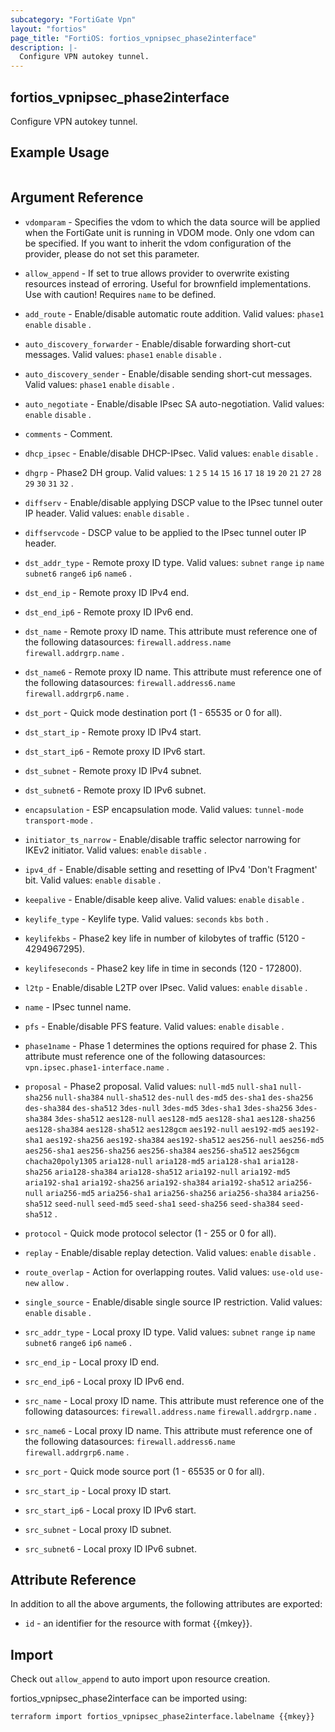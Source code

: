 ```yaml
---
subcategory: "FortiGate Vpn"
layout: "fortios"
page_title: "FortiOS: fortios_vpnipsec_phase2interface"
description: |-
  Configure VPN autokey tunnel.
---
```


## fortios_vpnipsec_phase2interface
Configure VPN autokey tunnel.

## Example Usage

```hcl

```

## Argument Reference
* `vdomparam` - Specifies the vdom to which the data source will be applied when the FortiGate unit is running in VDOM mode. Only one vdom can be specified. If you want to inherit the vdom configuration of the provider, please do not set this parameter.
* `allow_append` - If set to true allows provider to overwrite existing resources instead of erroring. Useful for brownfield implementations. Use with caution! Requires `name` to be defined.

* `add_route` - Enable/disable automatic route addition. Valid values: `phase1` `enable` `disable` .
* `auto_discovery_forwarder` - Enable/disable forwarding short-cut messages. Valid values: `phase1` `enable` `disable` .
* `auto_discovery_sender` - Enable/disable sending short-cut messages. Valid values: `phase1` `enable` `disable` .
* `auto_negotiate` - Enable/disable IPsec SA auto-negotiation. Valid values: `enable` `disable` .
* `comments` - Comment.
* `dhcp_ipsec` - Enable/disable DHCP-IPsec. Valid values: `enable` `disable` .
* `dhgrp` - Phase2 DH group. Valid values: `1` `2` `5` `14` `15` `16` `17` `18` `19` `20` `21` `27` `28` `29` `30` `31` `32` .
* `diffserv` - Enable/disable applying DSCP value to the IPsec tunnel outer IP header. Valid values: `enable` `disable` .
* `diffservcode` - DSCP value to be applied to the IPsec tunnel outer IP header.
* `dst_addr_type` - Remote proxy ID type. Valid values: `subnet` `range` `ip` `name` `subnet6` `range6` `ip6` `name6` .
* `dst_end_ip` - Remote proxy ID IPv4 end.
* `dst_end_ip6` - Remote proxy ID IPv6 end.
* `dst_name` - Remote proxy ID name. This attribute must reference one of the following datasources: `firewall.address.name` `firewall.addrgrp.name` .
* `dst_name6` - Remote proxy ID name. This attribute must reference one of the following datasources: `firewall.address6.name` `firewall.addrgrp6.name` .
* `dst_port` - Quick mode destination port (1 - 65535 or 0 for all).
* `dst_start_ip` - Remote proxy ID IPv4 start.
* `dst_start_ip6` - Remote proxy ID IPv6 start.
* `dst_subnet` - Remote proxy ID IPv4 subnet.
* `dst_subnet6` - Remote proxy ID IPv6 subnet.
* `encapsulation` - ESP encapsulation mode. Valid values: `tunnel-mode` `transport-mode` .
* `initiator_ts_narrow` - Enable/disable traffic selector narrowing for IKEv2 initiator. Valid values: `enable` `disable` .
* `ipv4_df` - Enable/disable setting and resetting of IPv4 'Don't Fragment' bit. Valid values: `enable` `disable` .
* `keepalive` - Enable/disable keep alive. Valid values: `enable` `disable` .
* `keylife_type` - Keylife type. Valid values: `seconds` `kbs` `both` .
* `keylifekbs` - Phase2 key life in number of kilobytes of traffic (5120 - 4294967295).
* `keylifeseconds` - Phase2 key life in time in seconds (120 - 172800).
* `l2tp` - Enable/disable L2TP over IPsec. Valid values: `enable` `disable` .
* `name` - IPsec tunnel name.
* `pfs` - Enable/disable PFS feature. Valid values: `enable` `disable` .
* `phase1name` - Phase 1 determines the options required for phase 2. This attribute must reference one of the following datasources: `vpn.ipsec.phase1-interface.name` .
* `proposal` - Phase2 proposal. Valid values: `null-md5` `null-sha1` `null-sha256` `null-sha384` `null-sha512` `des-null` `des-md5` `des-sha1` `des-sha256` `des-sha384` `des-sha512` `3des-null` `3des-md5` `3des-sha1` `3des-sha256` `3des-sha384` `3des-sha512` `aes128-null` `aes128-md5` `aes128-sha1` `aes128-sha256` `aes128-sha384` `aes128-sha512` `aes128gcm` `aes192-null` `aes192-md5` `aes192-sha1` `aes192-sha256` `aes192-sha384` `aes192-sha512` `aes256-null` `aes256-md5` `aes256-sha1` `aes256-sha256` `aes256-sha384` `aes256-sha512` `aes256gcm` `chacha20poly1305` `aria128-null` `aria128-md5` `aria128-sha1` `aria128-sha256` `aria128-sha384` `aria128-sha512` `aria192-null` `aria192-md5` `aria192-sha1` `aria192-sha256` `aria192-sha384` `aria192-sha512` `aria256-null` `aria256-md5` `aria256-sha1` `aria256-sha256` `aria256-sha384` `aria256-sha512` `seed-null` `seed-md5` `seed-sha1` `seed-sha256` `seed-sha384` `seed-sha512` .
* `protocol` - Quick mode protocol selector (1 - 255 or 0 for all).
* `replay` - Enable/disable replay detection. Valid values: `enable` `disable` .
* `route_overlap` - Action for overlapping routes. Valid values: `use-old` `use-new` `allow` .
* `single_source` - Enable/disable single source IP restriction. Valid values: `enable` `disable` .
* `src_addr_type` - Local proxy ID type. Valid values: `subnet` `range` `ip` `name` `subnet6` `range6` `ip6` `name6` .
* `src_end_ip` - Local proxy ID end.
* `src_end_ip6` - Local proxy ID IPv6 end.
* `src_name` - Local proxy ID name. This attribute must reference one of the following datasources: `firewall.address.name` `firewall.addrgrp.name` .
* `src_name6` - Local proxy ID name. This attribute must reference one of the following datasources: `firewall.address6.name` `firewall.addrgrp6.name` .
* `src_port` - Quick mode source port (1 - 65535 or 0 for all).
* `src_start_ip` - Local proxy ID start.
* `src_start_ip6` - Local proxy ID IPv6 start.
* `src_subnet` - Local proxy ID subnet.
* `src_subnet6` - Local proxy ID IPv6 subnet.

## Attribute Reference

In addition to all the above arguments, the following attributes are exported:
* `id` - an identifier for the resource with format {{mkey}}.

## Import

Check out `allow_append` to auto import upon resource creation.

fortios_vpnipsec_phase2interface can be imported using:
```sh
terraform import fortios_vpnipsec_phase2interface.labelname {{mkey}}
```
